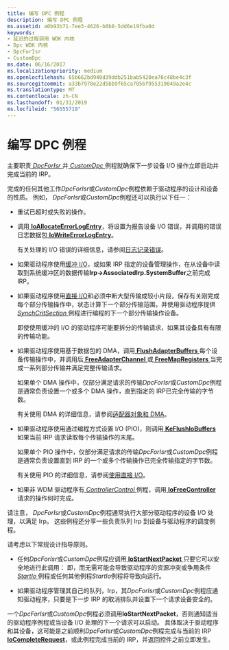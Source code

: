 ```yaml
---
title: 编写 DPC 例程
description: 编写 DPC 例程
ms.assetid: a0b93b71-7ee3-4626-b0b8-5dd6e19fba0d
keywords:
- 延迟的过程调用 WDK 内核
- Dpc WDK 内核
- DpcForIsr
- CustomDpc
ms.date: 06/16/2017
ms.localizationpriority: medium
ms.openlocfilehash: 65b662bd940d39ddb251bab5420ea76c48be4c3f
ms.sourcegitcommit: a33b7978e22d5bb9f65ca7056f955319049a2e4c
ms.translationtype: MT
ms.contentlocale: zh-CN
ms.lasthandoff: 01/31/2019
ms.locfileid: "56555719"
---
```

# <a name="writing-dpc-routines"></a>编写 DPC 例程





主要职责[ *DpcForIsr* ](https://msdn.microsoft.com/library/windows/hardware/ff544079)并[ *CustomDpc* ](https://msdn.microsoft.com/library/windows/hardware/ff542972)例程就确保下一步设备 I/O 操作立即启动并完成当前的 IRP。

完成的任何其他工作*DpcForIsr*或*CustomDpc*例程依赖于驱动程序的设计和设备的性质。 例如， *DpcForIsr*或*CustomDpc*例程还可以执行以下任一：

-   重试已超时或失败的操作。

-   调用[ **IoAllocateErrorLogEntry**](https://msdn.microsoft.com/library/windows/hardware/ff548245)，将设置为报告设备 I/O 错误，并调用的错误日志数据包[ **IoWriteErrorLogEntry**](https://msdn.microsoft.com/library/windows/hardware/ff550527)。

    有关处理的 I/O 错误的详细信息，请参阅[日志记录错误](logging-errors.md)。

-   如果驱动程序使用[缓冲 I/O](methods-for-accessing-data-buffers.md)，或如果 IRP 指定的设备管理操作，在从设备中读取到系统缓冲区的数据传输**Irp-&gt;AssociatedIrp.SystemBuffer**之前完成 IRP。

-   如果驱动程序使用[直接 I/O](methods-for-accessing-data-buffers.md)和必须中断大型传输成较小片段，保存有关刚完成每个部分传输操作中，状态计算下一个部分传输范围，并使用驱动程序提供[ *SynchCritSection* ](https://msdn.microsoft.com/library/windows/hardware/ff563928)例程进行编程的下一个部分传输操作设备。

    即使使用缓冲的 I/O 的驱动程序可能要拆分的传输请求，如果其设备具有有限的传输功能。

-   如果驱动程序使用基于数据包的 DMA，调用[ **FlushAdapterBuffers** ](https://msdn.microsoft.com/library/windows/hardware/ff545917)每个设备传输操作中，并调用后[ **FreeAdapterChannel** ](https://msdn.microsoft.com/library/windows/hardware/ff546507)或[ **FreeMapRegisters** ](https://msdn.microsoft.com/library/windows/hardware/ff546513)当完成一系列部分传输并满足完整传输请求。

    如果单个 DMA 操作中，仅部分满足请求的传输*DpcForIsr*或*CustomDpc*例程是通常负责设置一个或多个 DMA 操作，直到指定的 IRP已完全传输的字节数。

    有关使用 DMA 的详细信息，请参阅[适配器对象和 DMA](adapter-objects-and-dma.md)。

-   如果驱动程序使用通过编程方式设置 I/O (PIO)，则调用[ **KeFlushIoBuffers** ](https://msdn.microsoft.com/library/windows/hardware/ff552041)如果当前 IRP 请求读取每个传输操作的末尾。

    如果单个 PIO 操作中，仅部分满足请求的传输*DpcForIsr*或*CustomDpc*例程是通常负责设置直到 IRP 的一个或多个传输操作已完全传输指定的字节数。

    有关使用 PIO 的详细信息，请参阅[使用直接 I/O](using-direct-i-o.md)。

-   如果非 WDM 驱动程序有[ *ControllerControl* ](https://msdn.microsoft.com/library/windows/hardware/ff542049)例程，调用[ **IoFreeController** ](https://msdn.microsoft.com/library/windows/hardware/ff549104)请求的操作何时完成。

请注意， *DpcForIsr*或*CustomDpc*例程通常执行大部分驱动程序的设备 I/O 处理，以满足 Irp。 这些例程还分享一些负责队列 Irp 到设备与驱动程序的调度例程。

请考虑以下常规设计指导原则。

-   任何*DpcForIsr*或*CustomDpc*例程应调用[ **IoStartNextPacket** ](https://msdn.microsoft.com/library/windows/hardware/ff550358)只要它可以安全地进行此调用： 即，而无需可能会导致驱动程序的资源冲突或争用条件[ *StartIo* ](https://msdn.microsoft.com/library/windows/hardware/ff563858)例程或任何其他例程*StartIo*例程将导致向运行。

-   如果驱动程序管理其自己的队列，Irp，其*DpcForIsr*或*CustomDpc*例程应通知驱动程序，只要是下一步 IRP 的取消排队并设置下一个请求设备安全的。

一个*DpcForIsr*或*CustomDpc*例程必须调用**IoStartNextPacket**，否则通知适当的驱动程序例程或当设备 I/O 处理的下一个请求可以启动。 具体取决于驱动程序和其设备，这可能是之前顺利*DpcForIsr*或*CustomDpc*例程完成与当前的 IRP [ **IoCompleteRequest**](https://msdn.microsoft.com/library/windows/hardware/ff548343)，或此例程完成当前的 IRP，并返回控件之前立即发生。

 

 




